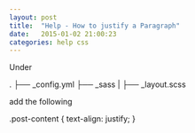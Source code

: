 ```yaml
---
layout: post
title:  "Help - How to justify a Paragraph"
date:   2015-01-02 21:00:23
categories: help css
---
```


Under 

.
├── _config.yml
├── _sass
|   ├── _layout.scss

add the following

.post-content {
    text-align: justify;
    }
